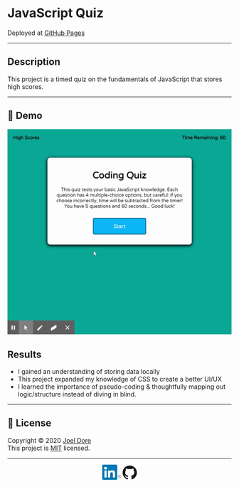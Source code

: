 # JavaScript Quiz

Deployed at [GitHub Pages](https://joeldore.github.io/Code-Quiz/)

---

## Description
This project is a timed quiz on the fundamentals of JavaScript that stores high scores. 

---
## 🎥 Demo

![demo gif](Assets/Images/demo.gif)

## Results
* I gained an understanding of storing data locally
* This project expanded my knowledge of CSS to create a better UI/UX
* I learned the importance of pseudo-coding & thoughtfully mapping out logic/structure instead of diving in blind.

---
## 📝 License
Copyright © 2020 [Joel Dore](https://github.com/JoelDore)  
This project is [MIT](https://github.com/JoelDore/Code-Quiz/blob/main/LICENSE) licensed.

---
<div style="text-align : center">

[![linkedin](Assets/Images/linkedin-logo.png)](https://www.linkedin.com/in/joeldore/)
[![github](Assets/Images/github-logo.png)](https://github.com/JoelDore)

</div>